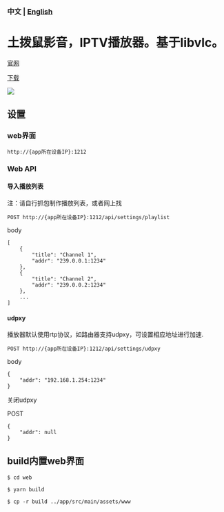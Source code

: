 ### 中文 | [English](README.md)

# 土拨鼠影音，IPTV播放器。基于libvlc。

[官网](http://www.turboshow.cn)

[下载](releases)

![](http://www.turboshow.cn/assets/screenshot.png)
## 设置
### web界面
`http://{app所在设备IP}:1212`

### Web API
#### 导入播放列表
注：请自行抓包制作播放列表，或者网上找

`POST http://{app所在设备IP}:1212/api/settings/playlist`

body
```
[
    {
        "title": "Channel 1",
        "addr": "239.0.0.1:1234"
    },
    {
        "title": "Channel 2",
        "addr": "239.0.0.2:1234"
    },
    ...
]
```

#### udpxy
播放器默认使用rtp协议，如路由器支持udpxy，可设置相应地址进行加速.

`POST http://{app所在设备IP}:1212/api/settings/udpxy`

body
```
{
    "addr": "192.168.1.254:1234"
}
```
关闭udpxy
 
 POST
```
{
    "addr": null
}
```

## build内置web界面
`$ cd web`

`$ yarn build`

`$ cp -r build ../app/src/main/assets/www`